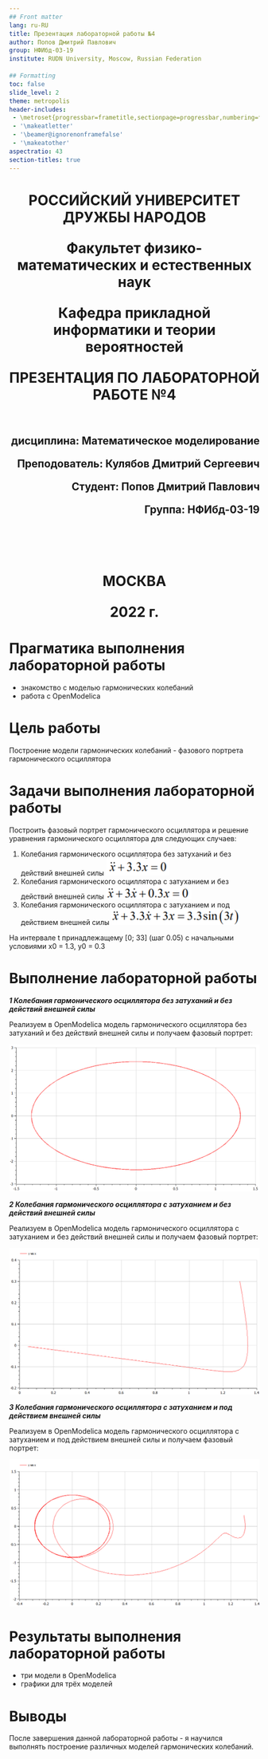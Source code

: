 ```yaml
---
## Front matter
lang: ru-RU
title: Презентация лабораторной работы №4
author: Попов Дмитрий Павлович
group: НФИбд-03-19
institute: RUDN University, Moscow, Russian Federation

## Formatting
toc: false
slide_level: 2
theme: metropolis
header-includes: 
 - \metroset{progressbar=frametitle,sectionpage=progressbar,numbering=fraction}
 - '\makeatletter'
 - '\beamer@ignorenonframefalse'
 - '\makeatother'
aspectratio: 43
section-titles: true
---
```


<h1 align="center">
<p>РОССИЙСКИЙ УНИВЕРСИТЕТ ДРУЖБЫ НАРОДОВ 
<p>Факультет физико-математических и естественных наук  
<p>Кафедра прикладной информатики и теории вероятностей
<p>ПРЕЗЕНТАЦИЯ ПО ЛАБОРАТОРНОЙ РАБОТЕ №4
<br></br>
<h2 align="right">
<p>дисциплина: Математическое моделирование
<p>Преподователь: Кулябов Дмитрий Сергеевич
<p>Студент: Попов Дмитрий Павлович
<p>Группа: НФИбд-03-19
<br></br>
<br></br>
<h1 align="center">
<p>МОСКВА
<p>2022 г.
</h1>

# **Прагматика выполнения лабораторной работы**

- знакомство с моделью гармонических колебаний
- работа с OpenModelica

# **Цель работы**

Построение модели гармонических колебаний - фазового портрета гармонического осциллятора

# Задачи выполнения лабораторной работы

Построить фазовый портрет гармонического осциллятора и решение уравнения
гармонического осциллятора для следующих случаев:

1. Колебания гармонического осциллятора без затуханий и без действий внешней силы
![photo1. случай 1](Screenshots/img_point1.png "случай 1")
2. Колебания гармонического осциллятора c затуханием и без действий внешней силы
![photo2. случай 2](Screenshots/img_point2.png "случай 2")
3. Колебания гармонического осциллятора c затуханием и под действием внешней силы
![photo3. случай 3](Screenshots/img_point3.png "случай 3")

На интервале t принадлежащему [0; 33] (шаг 0.05) с начальными условиями x0 = 1.3, y0 = 0.3

# **Выполнение лабораторной работы**

**_1 Колебания гармонического осциллятора без затуханий и без действий внешней силы_**

Реализуем в OpenModelica модель гармонического осциллятора без затуханий и без действий внешней силы и получаем фазовый портрет:

![photo4. фазовый портрет гармонического осциллятора в варианте](Screenshots/img2.png "фазовый портрет гармонического осциллятора в варианте")

**_2 Колебания гармонического осциллятора c затуханием и без действий внешней силы_**

Реализуем в OpenModelica модель гармонического осциллятора с затуханием и без действий внешней силы и получаем фазовый портрет:

![photo5. фазовый портрет гармонического осциллятора в варианте](Screenshots/img4.png "фазовый портрет гармонического осциллятора в варианте")

**_3 Колебания гармонического осциллятора c затуханием и под действием внешней силы_**

Реализуем в OpenModelica модель гармонического осциллятора c затуханием и под действием внешней силы и получаем фазовый портрет:

![photo6. фазовый портрет гармонического осциллятора в варианте](Screenshots/img6.png "фазовый портрет гармонического осциллятора в варианте")

# Результаты выполнения лабораторной работы

- три модели в OpenModelica
- графики для трёх моделей

# Выводы

После завершения данной лабораторной работы - я научился выполнять построение различных моделей гармонических колебаний.
